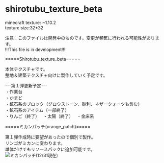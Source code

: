 # shirotubu_texture_beta

minecraft texture: ~1.10.2  
texture size:32*32  
  
注意：このファイルは開発中のものです。変更が頻繁に行われる可能性があります。  
!!!This file is in development!!!  


=====Shirotubu_texture_beta=====  

本体テクスチャです。  
整地＆建築テクスチャ向けに製作していく予定です。  
  
---第１弾更新予定---  
・作業台  
・かまど  
・鉱石系のブロック（グロウストーン、砂利、ネザークォーツも含む）  
・鉱石系のアイテム（一部終了）  
・りんご（終了）  
・太陽（終了）  
・金床系

=====ミカンパッチ(orange_patch)=====  
  
第１弾作成時に要望があったので個別で製作。  
リンゴがミカンに変わります。  
単体だけでもリソースパックに追加可能です。  
<img src="https://gyazo.com/c916553748753b2fd92649235dbbb1bc.png" title="ミカンパッチ(12/31現在)">
